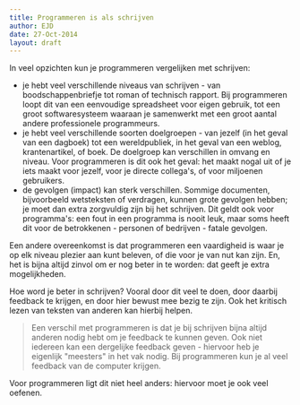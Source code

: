 ```yaml
---
title: Programmeren is als schrijven
author: EJD
date: 27-Oct-2014
layout: draft
---
```


In veel opzichten kun je programmeren vergelijken met schrijven:

* je hebt veel verschillende niveaus van schrijven - van boodschappenbriefje tot roman of technisch rapport. Bij programmeren loopt dit van een eenvoudige spreadsheet voor eigen gebruik, tot een groot softwaresysteem waaraan je samenwerkt met een groot aantal andere professionele programmeurs.
* je hebt veel verschillende soorten doelgroepen - van jezelf (in het geval van een dagboek) tot een wereldpubliek, in het geval van een weblog, krantenartikel, of boek. De doelgroep kan verschillen in omvang en niveau. Voor programmeren is dit ook het geval: het maakt nogal uit of je iets maakt voor jezelf, voor je directe collega's, of voor miljoenen gebruikers.
* de gevolgen (impact) kan sterk verschillen. Sommige documenten, bijvoorbeeld wetsteksten of verdragen, kunnen grote gevolgen hebben; je moet dan extra zorgvuldig zijn bij het schrijven. Dit geldt ook voor programma's: een fout in een programma is nooit leuk, maar soms heeft dit voor de betrokkenen - personen of bedrijven - fatale gevolgen.

Een andere overeenkomst is dat programmeren een vaardigheid is waar je op elk niveau plezier aan kunt beleven, of die voor je van nut kan zijn. En, het is bijna altijd zinvol om er nog beter in te worden: dat geeft je extra mogelijkheden.

Hoe word je beter in schrijven? Vooral door dit veel te doen, door daarbij feedback te krijgen, en door hier bewust mee bezig te zijn. Ook het kritisch lezen van teksten van anderen kan hierbij helpen.

> Een verschil met programmeren is dat je bij schrijven bijna altijd anderen nodig hebt om je feedback te kunnen geven. Ook niet iedereen kan een dergelijke feedback geven - hiervoor heb je eigenlijk "meesters" in het vak nodig. Bij programmeren kun je al veel feedback van de computer krijgen.

Voor programmeren ligt dit niet heel anders: hiervoor moet je ook veel oefenen.
